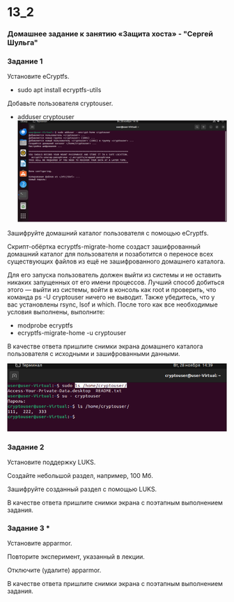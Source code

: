 # 13_2
### Домашнее задание к занятию «Защита хоста» - "Сергей Шульга"

### Задание 1

Установите eCryptfs.
 
- sudo apt install ecryptfs-utils

Добавьте пользователя cryptouser.

- adduser cryptouser
![alt text](https://github.com/SergeiShulga/13_2/blob/main/img/001.png)

Зашифруйте домашний каталог пользователя с помощью eCryptfs.

Скрипт-обёртка ecryptfs-migrate-home создаст зашифрованный домашний каталог для пользователя и позаботится о переносе всех существующих файлов из ещё не зашифрованного домашнего каталога.

Для его запуска пользователь должен выйти из системы и не оставить никаких запущенных от его имени процессов. Лучший способ добиться этого — выйти из системы, войти в консоль как root и проверить, что команда ps -U cryptouser ничего не выводит. Также убедитесь, что у вас установлены rsync, lsof и which. После того как все необходимые условия выполнены, выполните:

- modprobe ecryptfs
- ecryptfs-migrate-home -u cryptouser

В качестве ответа пришлите снимки экрана домашнего каталога пользователя с исходными и зашифрованными данными.

![alt text](https://github.com/SergeiShulga/13_2/blob/main/img/002.png)


### Задание 2

Установите поддержку LUKS.

Создайте небольшой раздел, например, 100 Мб.

Зашифруйте созданный раздел с помощью LUKS.

В качестве ответа пришлите снимки экрана с поэтапным выполнением задания.

### Задание 3 *

Установите apparmor.

Повторите эксперимент, указанный в лекции.

Отключите (удалите) apparmor.

В качестве ответа пришлите снимки экрана с поэтапным выполнением задания.
